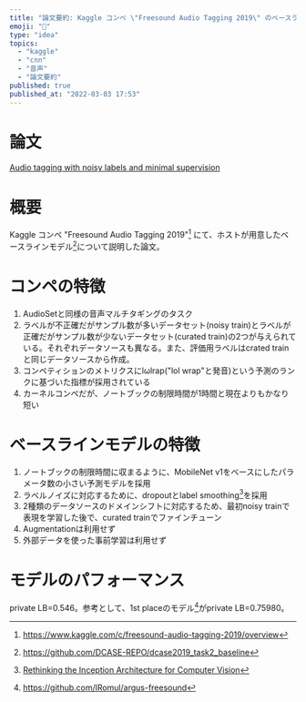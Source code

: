 ```yaml
---
title: "論文要約: Kaggle コンペ \"Freesound Audio Tagging 2019\" のベースラインモデル"
emoji: "🌟"
type: "idea"
topics:
  - "kaggle"
  - "cnn"
  - "音声"
  - "論文要約"
published: true
published_at: "2022-03-03 17:53"
---
```


# 論文

[Audio tagging with noisy labels and minimal supervision](https://arxiv.org/abs/1906.02975)

# 概要

Kaggle コンペ "Freesound Audio Tagging 2019"[^1] にて、ホストが用意したベースラインモデル[^2]について説明した論文。

# コンペの特徴

1. AudioSetと同様の音声マルチタギングのタスク
2. ラベルが不正確だがサンプル数が多いデータセット(noisy train)とラベルが正確だがサンプル数が少ないデータセット(curated train)の2つが与えられている。それぞれデータソースも異なる。また、評価用ラベルはcrated trainと同じデータソースから作成。
3. コンペティションのメトリクスにlωlrap("lol wrap"と発音)という予測のランクに基づいた指標が採用されている
4. カーネルコンペだが、ノートブックの制限時間が1時間と現在よりもかなり短い

# ベースラインモデルの特徴

1. ノートブックの制限時間に収まるように、MobileNet v1をベースにしたパラメータ数の小さい予測モデルを採用
1. ラベルノイズに対応するために、dropoutとlabel smoothing[^3]を採用
1. 2種類のデータソースのドメインシフトに対応するため、最初noisy trainで表現を学習した後で、curated trainでファインチューン
1. Augmentationは利用せず
1. 外部データを使った事前学習は利用せず

# モデルのパフォーマンス

private LB=0.546。参考として、1st placeのモデル[^4]がprivate LB=0.75980。

[^1]: https://www.kaggle.com/c/freesound-audio-tagging-2019/overview
[^2]: https://github.com/DCASE-REPO/dcase2019_task2_baseline
[^3]: [Rethinking the Inception Architecture for Computer Vision](https://arxiv.org/abs/1512.00567)
[^4]: https://github.com/lRomul/argus-freesound